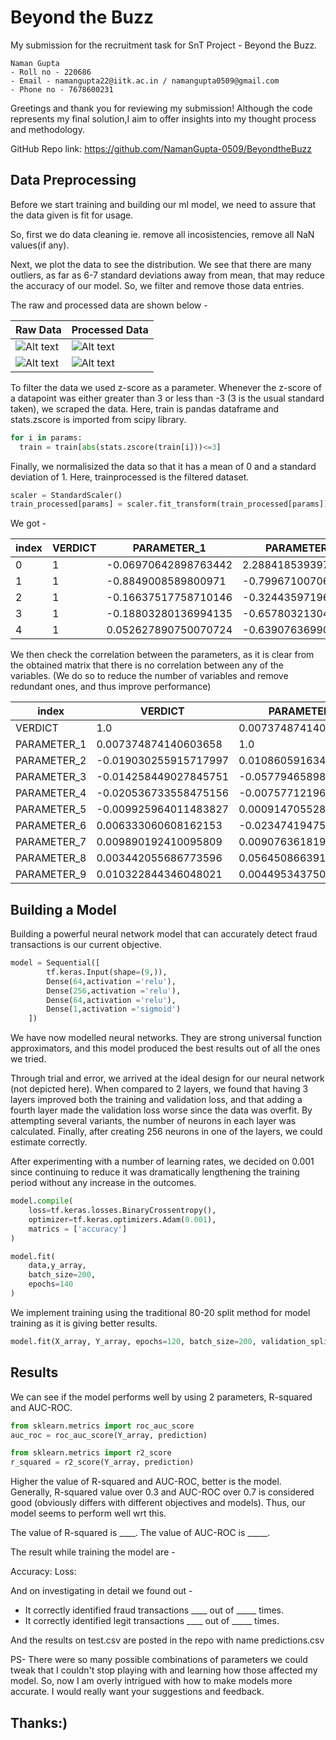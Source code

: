 
# Beyond the Buzz

My submission for the recruitment task for SnT Project - Beyond the Buzz.

 
    Naman Gupta
    - Roll no - 220686
    - Email - namangupta22@iitk.ac.in / namangupta0509@gmail.com
    - Phone no - 7678600231


Greetings and thank you for reviewing my submission! Although the code represents my final solution,I aim to offer insights into my thought process and methodology.

GitHub Repo link: https://github.com/NamanGupta-0509/BeyondtheBuzz

## Data Preprocessing

Before we start training and building our ml model, we need to assure that the data given is fit for usage.

So, first we do data cleaning ie. remove all incosistencies, remove all NaN values(if any).

Next, we plot the data to see the distribution.
We see that there are many outliers, as far as 6-7 standard deviations away from mean, that may reduce the accuracy of our model. So, we filter and remove those data entries.

The raw and processed data are shown below - 

Raw Data | Processed Data
--- | ---
![Alt text](https://i.ibb.co/St5fH13/newplot.jpg) | ![Alt text](https://i.ibb.co/gyXwzCy/newplot-3.jpg)
![Alt text](https://i.ibb.co/fvqWqQ1/newplot-1.jpg) | ![Alt text](https://i.ibb.co/Rv20CkT/newplot-4.jpg)

To filter the data we used z-score as a parameter.
Whenever the z-score of a datapoint was either greater than 3 or less than -3 (3 is the usual standard taken), we scraped the data. Here, train is pandas dataframe and stats.zscore is imported from scipy library.

``` python
for i in params:
  train = train[abs(stats.zscore(train[i]))<=3]
```


Finally, we normalisized the data so that it has a mean of 0 and a standard deviation of 1. Here, trainprocessed is the filtered dataset.

``` python
scaler = StandardScaler()
train_processed[params] = scaler.fit_transform(train_processed[params])
```

 We got - 

|index|VERDICT|PARAMETER\_1|PARAMETER\_2|PARAMETER\_3|PARAMETER\_4|PARAMETER\_5|PARAMETER\_6|PARAMETER\_7|PARAMETER\_8|PARAMETER\_9|
|---|---|---|---|---|---|---|---|---|---|---|
|0|1|-0\.06970642898763442|2\.2884185393973593|0\.09751489082811729|-0\.11849269255364434|0\.8139514260170707|-0\.3081528224112156|-0\.7225140110922403|1\.0456337456753682|-0\.6103052796765416|
|1|1|-0\.8849008589800971|-0\.799671007066648|0\.09751489082811729|-0\.0706434921686976|0\.7336061551539824|-0\.2159706704018587|-0\.7132748606465639|1\.2206836867401167|-0\.3318021068751961|
|2|1|-0\.16637517758710146|-0\.3244359719600109|0\.1605620090515678|-0\.20751446071168478|-0\.4799084402161773|-0\.3119511361231701|1\.4779583187045469|-1\.6433038876793558|-0\.6226635821146361|
|3|1|-0\.18803280136994135|-0\.6578032130454982|0\.09751489082811729|-0\.0706434921686976|0\.008414834280229261|-0\.24737980301994386|1\.082449353038754|1\.0456337456753682|-0\.42757895077042907|
|4|1|0\.052627890750070724|-0\.6390763699031835|0\.08969509321900714|-0\.5302183702845814|-0\.08975921426717537|-0\.10099863612077489|-0\.6341408038134363|-1\.6425900051669422|0\.01511309727988711|

We then check the correlation between the parameters, as it is clear from the obtained matrix that there is no correlation between any of the variables. (We do so to reduce the number of variables and remove redundant ones, and thus improve performance)

|index|VERDICT|PARAMETER\_1|PARAMETER\_2|PARAMETER\_3|PARAMETER\_4|PARAMETER\_5|PARAMETER\_6|PARAMETER\_7|PARAMETER\_8|PARAMETER\_9|
|---|---|---|---|---|---|---|---|---|---|---|
|VERDICT|1\.0|0\.007374874140603658|-0\.019030255915717997|-0\.014258449027845751|-0\.020536733558475156|-0\.009925964011483827|0\.006333060608162153|0\.009890192410095809|0\.003442055686773596|0\.010322844346048021|
|PARAMETER\_1|0\.007374874140603658|1\.0|0\.010860591634781303|-0\.057794658984812536|-0\.007577121962256353|0\.0009147055282313084|-0\.02347419475193103|0\.009076361819325739|0\.05645086639110787|0\.004495343750986927|
|PARAMETER\_2|-0\.019030255915717997|0\.010860591634781303|1\.0|-0\.07671399120182355|0\.031834285925097724|-0\.06672360673094148|0\.040485155310006404|-0\.045797874184217886|-0\.1550985266629161|-0\.025561490682054946|
|PARAMETER\_3|-0\.014258449027845751|-0\.057794658984812536|-0\.07671399120182355|1\.0|0\.23690188383288915|0\.03216095051930841|0\.01524605135333103|0\.07514775886987143|-0\.04533840533278488|0\.0017472577315428624|
|PARAMETER\_4|-0\.020536733558475156|-0\.007577121962256353|0\.031834285925097724|0\.23690188383288915|1\.0|0\.0755539000007956|-0\.011615159191281978|0\.03935912107958597|0\.06898399553363642|0\.026635553646687377|
|PARAMETER\_5|-0\.009925964011483827|0\.0009147055282313084|-0\.06672360673094148|0\.03216095051930841|0\.0755539000007956|1\.0|-0\.013527466272678269|0\.06838376113331358|0\.0842034527574188|0\.06667492174678759|
|PARAMETER\_6|0\.006333060608162153|-0\.02347419475193103|0\.040485155310006404|0\.01524605135333103|-0\.011615159191281978|-0\.013527466272678269|1\.0|0\.039345835316920576|-0\.14520089333558753|0\.2700329859552825|
|PARAMETER\_7|0\.009890192410095809|0\.009076361819325739|-0\.045797874184217886|0\.07514775886987143|0\.03935912107958597|0\.06838376113331358|0\.039345835316920576|1\.0|-0\.18292874508943438|0\.18232907088495806|
|PARAMETER\_8|0\.003442055686773596|0\.05645086639110787|-0\.1550985266629161|-0\.04533840533278488|0\.06898399553363642|0\.0842034527574188|-0\.14520089333558753|-0\.18292874508943438|1\.0|-0\.22415365418284647|
|PARAMETER\_9|0\.010322844346048021|0\.004495343750986927|-0\.025561490682054946|0\.0017472577315428624|0\.026635553646687377|0\.06667492174678759|0\.2700329859552825|0\.18232907088495806|-0\.22415365418284647|1\.0

## Building a Model

Building a powerful neural network model that can accurately detect fraud transactions is our current objective.

```python
model = Sequential([               
        tf.keras.Input(shape=(9,)),    
        Dense(64,activation ='relu'),
        Dense(256,activation ='relu'),
        Dense(64,activation ='relu'),
        Dense(1,activation ='sigmoid')
    ])
```

We have now modelled neural networks. They are strong universal function approximators, and this model produced the best results out of all the ones we tried.

Through trial and error, we arrived at the ideal design for our neural network (not depicted here). When compared to 2 layers, we found that having 3 layers improved both the training and validation loss, and that adding a fourth layer made the validation loss worse since the data was overfit. By attempting several variants, the number of neurons in each layer was calculated. Finally, after creating 256 neurons in one of the layers, we could estimate correctly.


After experimenting with a number of learning rates, we decided on 0.001 since continuing to reduce it was dramatically lengthening the training period without any increase in the outcomes.

``` python
model.compile(
    loss=tf.keras.losses.BinaryCrossentropy(),
    optimizer=tf.keras.optimizers.Adam(0.001),
    matrics = ['accuracy']
)

model.fit(
    data,y_array,
    batch_size=200,
    epochs=140
)
```

We implement training using the traditional 80-20 split method for model training as it is giving better results.

``` python
model.fit(X_array, Y_array, epochs=120, batch_size=200, validation_split=0.2)
```



## Results

We can see if the model performs well by using 2 parameters, R-squared and AUC-ROC.

``` python
from sklearn.metrics import roc_auc_score
auc_roc = roc_auc_score(Y_array, prediction)

from sklearn.metrics import r2_score
r_squared = r2_score(Y_array, prediction)

```
Higher the value of R-squared and AUC-ROC, better is the model.
Generally, R-squared value over 0.3 and AUC-ROC over 0.7 is considered good (obviously differs with different objectives and models). Thus, our model seems to perform well wrt this.

The value of R-squared is ____.
The value of AUC-ROC is _____.

The result while training the model are - 

Accuracy: 
Loss: 

And on investigating in detail we found out - 

- It correctly identified fraud transactions ____ out of _____ times.
- It correctly identified legit transactions ____ out of _____ times.

And the results on test.csv are posted in the repo with name predictions.csv


PS-
There were so many possible combinations of parameters we could tweak that I couldn't stop playing with and learning how those affected my model. So, now I am overly intrigued with how to make models more accurate. I would really want your suggestions and feedback.


## Thanks:)
